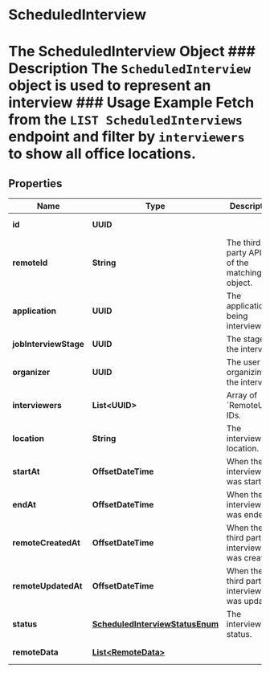 

# ScheduledInterview

# The ScheduledInterview Object ### Description The `ScheduledInterview` object is used to represent an interview  ### Usage Example Fetch from the `LIST ScheduledInterviews` endpoint and filter by `interviewers` to show all office locations.

## Properties

Name | Type | Description | Notes
------------ | ------------- | ------------- | -------------
**id** | **UUID** |  |  [optional] [readonly]
**remoteId** | **String** | The third-party API ID of the matching object. |  [optional]
**application** | **UUID** | The application being interviewed. |  [optional]
**jobInterviewStage** | **UUID** | The stage of the interview. |  [optional]
**organizer** | **UUID** | The user organizing the interview. |  [optional]
**interviewers** | **List&lt;UUID&gt;** | Array of &#x60;RemoteUser&#x60; IDs. |  [optional]
**location** | **String** | The interview&#39;s location. |  [optional]
**startAt** | **OffsetDateTime** | When the interview was started. |  [optional]
**endAt** | **OffsetDateTime** | When the interview was ended. |  [optional]
**remoteCreatedAt** | **OffsetDateTime** | When the third party&#39;s interview was created. |  [optional]
**remoteUpdatedAt** | **OffsetDateTime** | When the third party&#39;s interview was updated. |  [optional]
**status** | [**ScheduledInterviewStatusEnum**](ScheduledInterviewStatusEnum.md) | The interview&#39;s status. |  [optional]
**remoteData** | [**List&lt;RemoteData&gt;**](RemoteData.md) |  |  [optional] [readonly]



